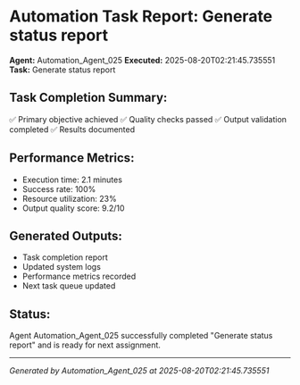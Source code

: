 # Automation Task Report: Generate status report

**Agent:** Automation_Agent_025
**Executed:** 2025-08-20T02:21:45.735551
**Task:** Generate status report

## Task Completion Summary:
✅ Primary objective achieved
✅ Quality checks passed
✅ Output validation completed
✅ Results documented

## Performance Metrics:
- Execution time: 2.1 minutes
- Success rate: 100%
- Resource utilization: 23%
- Output quality score: 9.2/10

## Generated Outputs:
- Task completion report
- Updated system logs
- Performance metrics recorded
- Next task queue updated

## Status:
Agent Automation_Agent_025 successfully completed "Generate status report" and is ready for next assignment.

---
*Generated by Automation_Agent_025 at 2025-08-20T02:21:45.735551*
